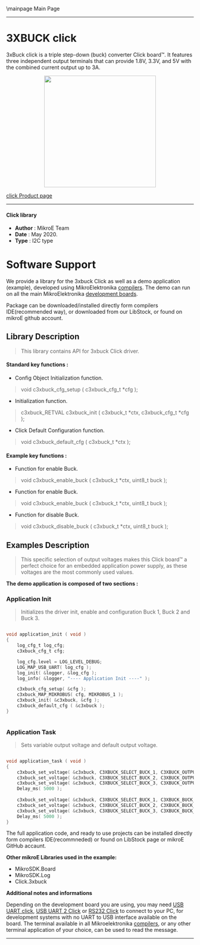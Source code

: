 \mainpage Main Page
 
---
# 3XBUCK click

3xBuck click is a triple step-down (buck) converter Click board™. It features three independent output terminals that can provide 1.8V, 3.3V, and 5V with the combined current output up to 3A. 

<p align="center">
  <img src="http://download.mikroe.com/images/click_for_ide/3xbuck_click.png" height=300px>
</p>

[click Product page](<https://www.mikroe.com/3xbuck-click>)

---


#### Click library 

- **Author**        : MikroE Team
- **Date**          : May 2020.
- **Type**          : I2C type


# Software Support

We provide a library for the 3xbuck Click 
as well as a demo application (example), developed using MikroElektronika 
[compilers](http://shop.mikroe.com/compilers). 
The demo can run on all the main MikroElektronika [development boards](http://shop.mikroe.com/development-boards).

Package can be downloaded/installed directly form compilers IDE(recommended way), or downloaded from our LibStock, or found on mikroE github account. 

## Library Description

> This library contains API for 3xbuck Click driver.

#### Standard key functions :

- Config Object Initialization function.
> void c3xbuck_cfg_setup ( c3xbuck_cfg_t *cfg ); 
 
- Initialization function.
> c3xbuck_RETVAL c3xbuck_init ( c3xbuck_t *ctx, c3xbuck_cfg_t *cfg );

- Click Default Configuration function.
> void c3xbuck_default_cfg ( c3xbuck_t *ctx );


#### Example key functions :

- Function for enable Buck.
> void c3xbuck_enable_buck ( c3xbuck_t *ctx, uint8_t buck );
 
- Function for enable Buck.
> void c3xbuck_enable_buck ( c3xbuck_t *ctx, uint8_t buck );

- Function for disable Buck.
> void c3xbuck_disable_buck ( c3xbuck_t *ctx, uint8_t buck );

## Examples Description

> This specific selection of output voltages makes this Click board™ a perfect choice for an embedded application power supply, as these voltages are the most commonly used values.

**The demo application is composed of two sections :**

### Application Init 

> Initializes the driver init, enable and configuration Buck 1, Buck 2 and Buck 3.

```c

void application_init ( void )
{
    log_cfg_t log_cfg;
    c3xbuck_cfg_t cfg;

    log_cfg.level = LOG_LEVEL_DEBUG;
    LOG_MAP_USB_UART( log_cfg );
    log_init( &logger, &log_cfg );
    log_info( &logger, "---- Application Init ----" );

    c3xbuck_cfg_setup( &cfg );
    c3xbuck_MAP_MIKROBUS( cfg, MIKROBUS_1 );
    c3xbuck_init( &c3xbuck, &cfg );
    c3xbuck_default_cfg ( &c3xbuck );
}
  
```

### Application Task

> Sets variable output voltage and default output voltage. 

```c

void application_task ( void )
{
    c3xbuck_set_voltage( &c3xbuck, C3XBUCK_SELECT_BUCK_1, C3XBUCK_OUTPUT_VOLTAGE_1000mV );
    c3xbuck_set_voltage( &c3xbuck, C3XBUCK_SELECT_BUCK_2, C3XBUCK_OUTPUT_VOLTAGE_1250mV );
    c3xbuck_set_voltage( &c3xbuck, C3XBUCK_SELECT_BUCK_3, C3XBUCK_OUTPUT_VOLTAGE_1500mV );
    Delay_ms( 5000 );
    
    c3xbuck_set_voltage( &c3xbuck, C3XBUCK_SELECT_BUCK_1, C3XBUCK_BUCK_DEFAULT_OUTPUT_VOLTAGE );
    c3xbuck_set_voltage( &c3xbuck, C3XBUCK_SELECT_BUCK_2, C3XBUCK_BUCK_DEFAULT_OUTPUT_VOLTAGE );
    c3xbuck_set_voltage( &c3xbuck, C3XBUCK_SELECT_BUCK_3, C3XBUCK_BUCK_DEFAULT_OUTPUT_VOLTAGE );
    Delay_ms( 5000 );
}  

```

The full application code, and ready to use projects can be  installed directly form compilers IDE(recommneded) or found on LibStock page or mikroE GitHub accaunt.

**Other mikroE Libraries used in the example:** 

- MikroSDK.Board
- MikroSDK.Log
- Click.3xbuck

**Additional notes and informations**

Depending on the development board you are using, you may need 
[USB UART click](http://shop.mikroe.com/usb-uart-click), 
[USB UART 2 Click](http://shop.mikroe.com/usb-uart-2-click) or 
[RS232 Click](http://shop.mikroe.com/rs232-click) to connect to your PC, for 
development systems with no UART to USB interface available on the board. The 
terminal available in all Mikroelektronika 
[compilers](http://shop.mikroe.com/compilers), or any other terminal application 
of your choice, can be used to read the message.



---
